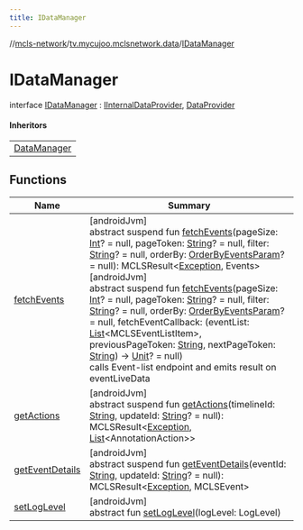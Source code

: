 ```yaml
---
title: IDataManager
---
```

//[mcls-network](../../../index.html)/[tv.mycujoo.mclsnetwork.data](../index.html)/[IDataManager](index.html)



# IDataManager

interface [IDataManager](index.html) : [IInternalDataProvider](../-i-internal-data-provider/index.html), [DataProvider](../../tv.mycujoo.mclsnetwork.api/-data-provider/index.html)

#### Inheritors


| |
|---|
| [DataManager](../../tv.mycujoo.mclsnetwork.api/-data-manager/index.html) |


## Functions


| Name | Summary |
|---|---|
| [fetchEvents](../../tv.mycujoo.mclsnetwork.api/-data-provider/fetch-events.html) | [androidJvm]<br>abstract suspend fun [fetchEvents](../../tv.mycujoo.mclsnetwork.api/-data-provider/fetch-events.html)(pageSize: [Int](https://kotlinlang.org/api/latest/jvm/stdlib/kotlin/-int/index.html)? = null, pageToken: [String](https://kotlinlang.org/api/latest/jvm/stdlib/kotlin/-string/index.html)? = null, filter: [String](https://kotlinlang.org/api/latest/jvm/stdlib/kotlin/-string/index.html)? = null, orderBy: [OrderByEventsParam](../../tv.mycujoo.mclsnetwork.domain.entity/-order-by-events-param/index.html)? = null): MCLSResult&lt;[Exception](https://kotlinlang.org/api/latest/jvm/stdlib/kotlin/-exception/index.html), Events&gt;<br>[androidJvm]<br>abstract suspend fun [fetchEvents](../../tv.mycujoo.mclsnetwork.api/-data-provider/fetch-events.html)(pageSize: [Int](https://kotlinlang.org/api/latest/jvm/stdlib/kotlin/-int/index.html)? = null, pageToken: [String](https://kotlinlang.org/api/latest/jvm/stdlib/kotlin/-string/index.html)? = null, filter: [String](https://kotlinlang.org/api/latest/jvm/stdlib/kotlin/-string/index.html)? = null, orderBy: [OrderByEventsParam](../../tv.mycujoo.mclsnetwork.domain.entity/-order-by-events-param/index.html)? = null, fetchEventCallback: (eventList: [List](https://kotlinlang.org/api/latest/jvm/stdlib/kotlin.collections/-list/index.html)&lt;MCLSEventListItem&gt;, previousPageToken: [String](https://kotlinlang.org/api/latest/jvm/stdlib/kotlin/-string/index.html), nextPageToken: [String](https://kotlinlang.org/api/latest/jvm/stdlib/kotlin/-string/index.html)) -&gt; [Unit](https://kotlinlang.org/api/latest/jvm/stdlib/kotlin/-unit/index.html)? = null)<br>calls Event-list endpoint and emits result on eventLiveData |
| [getActions](../-i-internal-data-provider/get-actions.html) | [androidJvm]<br>abstract suspend fun [getActions](../-i-internal-data-provider/get-actions.html)(timelineId: [String](https://kotlinlang.org/api/latest/jvm/stdlib/kotlin/-string/index.html), updateId: [String](https://kotlinlang.org/api/latest/jvm/stdlib/kotlin/-string/index.html)? = null): MCLSResult&lt;[Exception](https://kotlinlang.org/api/latest/jvm/stdlib/kotlin/-exception/index.html), [List](https://kotlinlang.org/api/latest/jvm/stdlib/kotlin.collections/-list/index.html)&lt;AnnotationAction&gt;&gt; |
| [getEventDetails](../-i-internal-data-provider/get-event-details.html) | [androidJvm]<br>abstract suspend fun [getEventDetails](../-i-internal-data-provider/get-event-details.html)(eventId: [String](https://kotlinlang.org/api/latest/jvm/stdlib/kotlin/-string/index.html), updateId: [String](https://kotlinlang.org/api/latest/jvm/stdlib/kotlin/-string/index.html)? = null): MCLSResult&lt;[Exception](https://kotlinlang.org/api/latest/jvm/stdlib/kotlin/-exception/index.html), MCLSEvent&gt; |
| [setLogLevel](../-i-internal-data-provider/set-log-level.html) | [androidJvm]<br>abstract fun [setLogLevel](../-i-internal-data-provider/set-log-level.html)(logLevel: LogLevel) |

